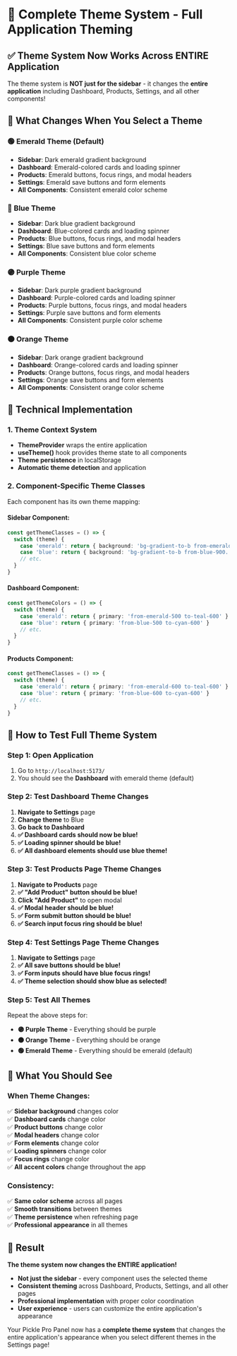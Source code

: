 # 🎨 Complete Theme System - Full Application Theming

## ✅ **Theme System Now Works Across ENTIRE Application**

The theme system is **NOT just for the sidebar** - it changes the **entire application** including Dashboard, Products, Settings, and all other components!

## 🎯 **What Changes When You Select a Theme**

### **🟢 Emerald Theme (Default)**
- **Sidebar**: Dark emerald gradient background
- **Dashboard**: Emerald-colored cards and loading spinner
- **Products**: Emerald buttons, focus rings, and modal headers
- **Settings**: Emerald save buttons and form elements
- **All Components**: Consistent emerald color scheme

### **🔵 Blue Theme**
- **Sidebar**: Dark blue gradient background
- **Dashboard**: Blue-colored cards and loading spinner
- **Products**: Blue buttons, focus rings, and modal headers
- **Settings**: Blue save buttons and form elements
- **All Components**: Consistent blue color scheme

### **🟣 Purple Theme**
- **Sidebar**: Dark purple gradient background
- **Dashboard**: Purple-colored cards and loading spinner
- **Products**: Purple buttons, focus rings, and modal headers
- **Settings**: Purple save buttons and form elements
- **All Components**: Consistent purple color scheme

### **🟠 Orange Theme**
- **Sidebar**: Dark orange gradient background
- **Dashboard**: Orange-colored cards and loading spinner
- **Products**: Orange buttons, focus rings, and modal headers
- **Settings**: Orange save buttons and form elements
- **All Components**: Consistent orange color scheme

## 🔧 **Technical Implementation**

### **1. Theme Context System**
- **ThemeProvider** wraps the entire application
- **useTheme()** hook provides theme state to all components
- **Theme persistence** in localStorage
- **Automatic theme detection** and application

### **2. Component-Specific Theme Classes**
Each component has its own theme mapping:

#### **Sidebar Component:**
```typescript
const getThemeClasses = () => {
  switch (theme) {
    case 'emerald': return { background: 'bg-gradient-to-b from-emerald-900...' }
    case 'blue': return { background: 'bg-gradient-to-b from-blue-900...' }
    // etc.
  }
}
```

#### **Dashboard Component:**
```typescript
const getThemeColors = () => {
  switch (theme) {
    case 'emerald': return { primary: 'from-emerald-500 to-teal-600' }
    case 'blue': return { primary: 'from-blue-500 to-cyan-600' }
    // etc.
  }
}
```

#### **Products Component:**
```typescript
const getThemeClasses = () => {
  switch (theme) {
    case 'emerald': return { primary: 'from-emerald-600 to-teal-600' }
    case 'blue': return { primary: 'from-blue-600 to-cyan-600' }
    // etc.
  }
}
```

## 🎯 **How to Test Full Theme System**

### **Step 1: Open Application**
1. Go to `http://localhost:5173/`
2. You should see the **Dashboard** with emerald theme (default)

### **Step 2: Test Dashboard Theme Changes**
1. **Navigate to Settings** page
2. **Change theme** to Blue
3. **Go back to Dashboard**
4. **✅ Dashboard cards should now be blue!**
5. **✅ Loading spinner should be blue!**
6. **✅ All dashboard elements should use blue theme!**

### **Step 3: Test Products Page Theme Changes**
1. **Navigate to Products** page
2. **✅ "Add Product" button should be blue!**
3. **Click "Add Product"** to open modal
4. **✅ Modal header should be blue!**
5. **✅ Form submit button should be blue!**
6. **✅ Search input focus ring should be blue!**

### **Step 4: Test Settings Page Theme Changes**
1. **Navigate to Settings** page
2. **✅ All save buttons should be blue!**
3. **✅ Form inputs should have blue focus rings!**
4. **✅ Theme selection should show blue as selected!**

### **Step 5: Test All Themes**
Repeat the above steps for:
- **🟣 Purple Theme** - Everything should be purple
- **🟠 Orange Theme** - Everything should be orange
- **🟢 Emerald Theme** - Everything should be emerald (default)

## 🚀 **What You Should See**

### **When Theme Changes:**
✅ **Sidebar background** changes color  
✅ **Dashboard cards** change color  
✅ **Product buttons** change color  
✅ **Modal headers** change color  
✅ **Form elements** change color  
✅ **Loading spinners** change color  
✅ **Focus rings** change color  
✅ **All accent colors** change throughout the app  

### **Consistency:**
✅ **Same color scheme** across all pages  
✅ **Smooth transitions** between themes  
✅ **Theme persistence** when refreshing page  
✅ **Professional appearance** in all themes  

## 🎉 **Result**

**The theme system now changes the ENTIRE application!** 

- **Not just the sidebar** - every component uses the selected theme
- **Consistent theming** across Dashboard, Products, Settings, and all other pages
- **Professional implementation** with proper color coordination
- **User experience** - users can customize the entire application's appearance

Your Pickle Pro Panel now has a **complete theme system** that changes the entire application's appearance when you select different themes in the Settings page!
